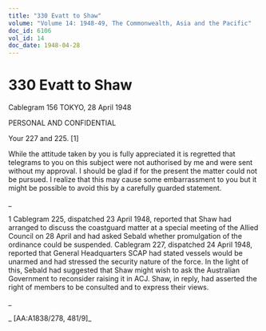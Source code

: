 ```yaml
---
title: "330 Evatt to Shaw"
volume: "Volume 14: 1948-49, The Commonwealth, Asia and the Pacific"
doc_id: 6106
vol_id: 14
doc_date: 1948-04-28
---
```


# 330 Evatt to Shaw

Cablegram 156 TOKYO, 28 April 1948

PERSONAL AND CONFIDENTIAL

Your 227 and 225. [1]

While the attitude taken by you is fully appreciated it is regretted that telegrams to you on this subject were not authorised by me and were sent without my approval. I should be glad if for the present the matter could not be pursued. I realize that this may cause some embarrassment to you but it might be possible to avoid this by a carefully guarded statement.

_

1 Cablegram 225, dispatched 23 April 1948, reported that Shaw had arranged to discuss the coastguard matter at a special meeting of the Allied Council on 28 April and had asked Sebald whether promulgation of the ordinance could be suspended. Cablegram 227, dispatched 24 April 1948, reported that General Headquarters SCAP had stated vessels would be unarmed and had stressed the security nature of the force. In the light of this, Sebald had suggested that Shaw might wish to ask the Australian Government to reconsider raising it in ACJ. Shaw, in reply, had asserted the right of members to be consulted and to express their views.

_

_ [AA:A1838/278, 481/9]_
